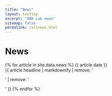 ```yaml
---
title: "News"
layout: textlay
excerpt: "DAN Lab news"
sitemap: false
permalink: /allnews.html
---
```


# News

{% for article in site.data.news %}
{{ article.date }} <br> {{ article.headline | markdownify | remove: '<p>' | remove: '</p>' }}
{% endfor %}
